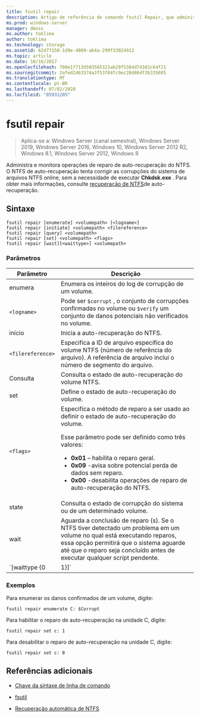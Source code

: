 ```yaml
---
title: fsutil repair
description: Artigo de referência do comando fsutil Repair, que administra e monitora operações de reparo de auto-recuperação do NTFS.
ms.prod: windows-server
manager: dmoss
ms.author: toklima
author: toklima
ms.technology: storage
ms.assetid: 62d77150-1d9e-4069-ab4a-299f33024912
ms.topic: article
ms.date: 10/16/2017
ms.openlocfilehash: 700e1f713d503565321ab29f5384d74382c64f21
ms.sourcegitcommit: 2afed2461574a3f53f84fc9ec28d86df3b335685
ms.translationtype: MT
ms.contentlocale: pt-BR
ms.lasthandoff: 07/02/2020
ms.locfileid: "85931205"
---
```

# <a name="fsutil-repair"></a>fsutil repair

> Aplica-se a: Windows Server (canal semestral), Windows Server 2019, Windows Server 2016, Windows 10, Windows Server 2012 R2, Windows 8.1, Windows Server 2012, Windows 8

Administra e monitora operações de reparo de auto-recuperação do NTFS. O NTFS de auto-recuperação tenta corrigir as corrupções do sistema de arquivos NTFS online, sem a necessidade de executar **Chkdsk.exe** . Para obter mais informações, consulte [recuperação de NTFS](https://docs.microsoft.com/previous-versions/windows/it-pro/windows-server-2008-R2-and-2008/cc771388(v=ws.10))de auto-recuperação.

## <a name="syntax"></a>Sintaxe

```
fsutil repair [enumerate] <volumepath> [<logname>]
fsutil repair [initiate] <volumepath> <filereference>
fsutil repair [query] <volumepath>
fsutil repair [set] <volumepath> <flags>
fsutil repair [wait][<waittype>] <volumepath>

```

### <a name="parameters"></a>Parâmetros

| Parâmetro | Descrição |
| --------- | ----------- |
| enumera | Enumera os inteiros do log de corrupção de um volume. |
| `<logname>` | Pode ser `$corrupt` , o conjunto de corrupções confirmadas no volume ou `$verify` um conjunto de danos potenciais não verificados no volume. |
| início | Inicia a auto-recuperação do NTFS. |
| `<filereference>` | Especifica a ID de arquivo específica do volume NTFS (número de referência do arquivo). A referência de arquivo inclui o número de segmento do arquivo. |
| Consulta | Consulta o estado de auto-recuperação do volume NTFS. |
| set | Define o estado de auto-recuperação do volume. |
| `<flags>` | Especifica o método de reparo a ser usado ao definir o estado de auto-recuperação do volume.<p>Esse parâmetro pode ser definido como três valores:<ul><li>**0x01** – habilita o reparo geral.</li><li>**0x09** -avisa sobre potencial perda de dados sem reparo.</li><li>**0x00** -desabilita operações de reparo de auto-recuperação do NTFS.</li></ul> |
| state | Consulta o estado de corrupção do sistema ou de um determinado volume. |
| wait | Aguarda a conclusão de reparo (s). Se o NTFS tiver detectado um problema em um volume no qual está executando reparos, essa opção permitirá que o sistema aguarde até que o reparo seja concluído antes de executar qualquer script pendente. |
| `[waittype {0|1}]` | Indica se deve aguardar a conclusão do reparo atual ou aguardar a conclusão de todos os reparos. O parâmetro *waittype* pode ser definido com os seguintes valores:<ul><li>**0** -aguarda a conclusão de todos os reparos. (valor padrão)</li><li>**1** -aguarda a conclusão do reparo atual.</li></ul> |

### <a name="examples"></a>Exemplos

Para enumerar os danos confirmados de um volume, digite:

```
fsutil repair enumerate C: $Corrupt
```

Para habilitar o reparo de auto-recuperação na unidade C, digite:

```
fsutil repair set c: 1
```

Para desabilitar o reparo de auto-recuperação na unidade C, digite:

```
fsutil repair set c: 0
```

## <a name="additional-references"></a>Referências adicionais

- [Chave da sintaxe de linha de comando](command-line-syntax-key.md)

- [fsutil](fsutil.md)

- [Recuperação automática de NTFS](https://docs.microsoft.com/previous-versions/windows/it-pro/windows-server-2008-R2-and-2008/cc771388(v=ws.10))
